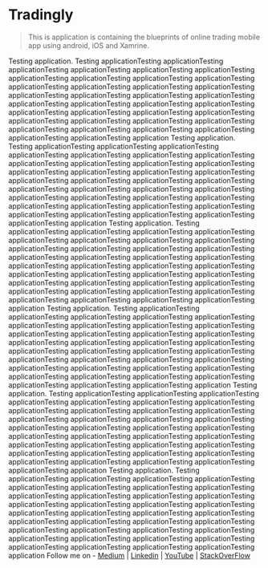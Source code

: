 # Tradingly

> This is application is containing the blueprints of online trading mobile app using android, iOS and Xamrine.

   Testing application.  Testing applicationTesting applicationTesting applicationTesting applicationTesting applicationTesting applicationTesting applicationTesting applicationTesting applicationTesting applicationTesting applicationTesting applicationTesting applicationTesting applicationTesting applicationTesting applicationTesting applicationTesting applicationTesting applicationTesting applicationTesting applicationTesting applicationTesting applicationTesting applicationTesting applicationTesting applicationTesting applicationTesting applicationTesting applicationTesting applicationTesting applicationTesting applicationTesting applicationTesting applicationTesting applicationTesting applicationTesting application
   Testing application.  Testing applicationTesting applicationTesting applicationTesting applicationTesting applicationTesting applicationTesting applicationTesting applicationTesting applicationTesting applicationTesting applicationTesting applicationTesting applicationTesting applicationTesting applicationTesting applicationTesting applicationTesting applicationTesting applicationTesting applicationTesting applicationTesting applicationTesting applicationTesting applicationTesting applicationTesting applicationTesting applicationTesting applicationTesting applicationTesting applicationTesting applicationTesting applicationTesting applicationTesting applicationTesting applicationTesting applicationTesting application
   Testing application.  Testing applicationTesting applicationTesting applicationTesting applicationTesting applicationTesting applicationTesting applicationTesting applicationTesting applicationTesting applicationTesting applicationTesting applicationTesting applicationTesting applicationTesting applicationTesting applicationTesting applicationTesting applicationTesting applicationTesting applicationTesting applicationTesting applicationTesting applicationTesting applicationTesting applicationTesting applicationTesting applicationTesting applicationTesting applicationTesting applicationTesting applicationTesting applicationTesting applicationTesting applicationTesting applicationTesting applicationTesting application
   Testing application.  Testing applicationTesting applicationTesting applicationTesting applicationTesting applicationTesting applicationTesting applicationTesting applicationTesting applicationTesting applicationTesting applicationTesting applicationTesting applicationTesting applicationTesting applicationTesting applicationTesting applicationTesting applicationTesting applicationTesting applicationTesting applicationTesting applicationTesting applicationTesting applicationTesting applicationTesting applicationTesting applicationTesting applicationTesting applicationTesting applicationTesting applicationTesting applicationTesting applicationTesting applicationTesting applicationTesting applicationTesting application
   Testing application.  Testing applicationTesting applicationTesting applicationTesting applicationTesting applicationTesting applicationTesting applicationTesting applicationTesting applicationTesting applicationTesting applicationTesting applicationTesting applicationTesting applicationTesting applicationTesting applicationTesting applicationTesting applicationTesting applicationTesting applicationTesting applicationTesting applicationTesting applicationTesting applicationTesting applicationTesting applicationTesting applicationTesting applicationTesting applicationTesting applicationTesting applicationTesting applicationTesting applicationTesting applicationTesting applicationTesting applicationTesting application
   Testing application.  Testing applicationTesting applicationTesting applicationTesting applicationTesting applicationTesting applicationTesting applicationTesting applicationTesting applicationTesting applicationTesting applicationTesting applicationTesting applicationTesting applicationTesting applicationTesting applicationTesting applicationTesting applicationTesting applicationTesting applicationTesting applicationTesting applicationTesting applicationTesting applicationTesting applicationTesting applicationTesting applicationTesting applicationTesting applicationTesting applicationTesting applicationTesting applicationTesting applicationTesting applicationTesting applicationTesting applicationTesting application
Follow me on - [Medium](https://saurabhshcs.medium.com) | [Linkedin](https://www.linkedin.com/in/saurabhshcs/) | [YouTube](https://www.youtube.com/channel/UCSQqjPw7_tfx1Ie4yYHbcxQ?pbjreload=102) | [StackOverFlow](https://stackoverflow.com/users/10719720/saurabhshcs?tab=profile)
